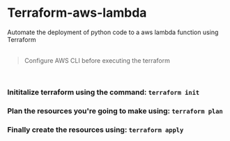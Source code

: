 # Terraform-aws-lambda
Automate the deployment of python code to a aws lambda function using Terraform
<br/><br/>
> Configure AWS CLI before executing the terraform
<br/>

### Inititalize terraform using the command: `terraform init`

### Plan the resources you're going to make using: `terraform plan`

### Finally create the resources using: `terraform apply`
